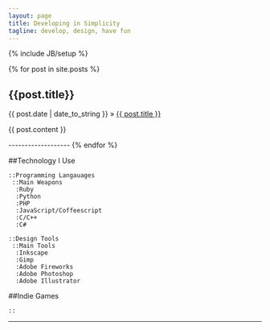 ```yaml
---
layout: page
title: Developing in Simplicity
tagline: develop, design, have fun
---
```

{% include JB/setup %}

<div class="posts">
  {% for post in site.posts %}
    <p>
    	<h2>{{post.title}}</h2>
    	<span>{{ post.date | date_to_string }}</span> &raquo; <a href="{{ BASE_PATH }}{{ post.url }}">{{ post.title }}</a>
    	<p>{{ post.content }}</p>
    </p>
    -------------------
  {% endfor %}
</div>


##Technology I Use


	::Programming Langauages
	 ::Main Weapons
	  :Ruby
	  :Python
	  :PHP
	  :JavaScript/Coffeescript
	  :C/C++
	  :C#

	::Design Tools
	 ::Main Tools
	  :Inkscape
	  :Gimp
	  :Adobe Fireworks
	  :Adobe Photoshop
	  :Adobe Illustrator

##Indie Games

	::
-------------------	





